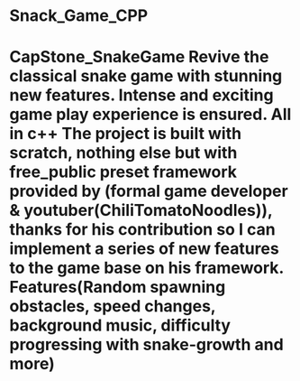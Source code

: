 # Snack_Game_CPP
 # CapStone_SnakeGame  Revive the classical snake game with stunning new features. Intense and exciting game play experience is ensured. All in c++ The project is built with scratch, nothing else but with free_public preset framework provided by (formal game developer & youtuber(ChiliTomatoNoodles)), thanks for his contribution so I can implement a series of new features to the game base on his framework. Features(Random spawning obstacles, speed changes, background music, difficulty progressing with snake-growth and more)
